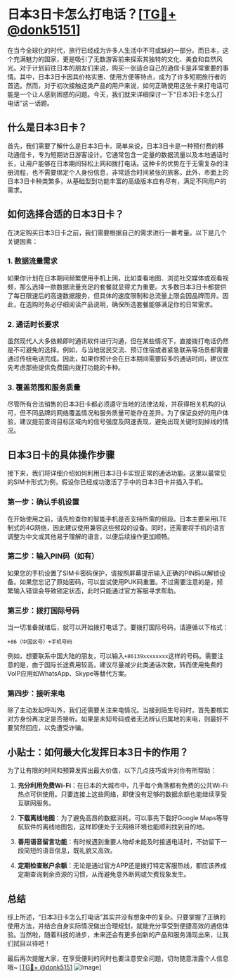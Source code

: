 # 日本3日卡怎么打电话？[[TG💪+ @donk5151](https://t.me/s/donk5151)]

在当今全球化的时代，旅行已经成为许多人生活中不可或缺的一部分。而日本，这个充满魅力的国家，更是吸引了无数游客前来探索其独特的文化、美食和自然风光。对于计划前往日本的朋友们来说，购买一张适合自己的通信卡是非常重要的事情。其中，日本3日卡因其价格实惠、使用方便等特点，成为了许多短期旅行者的首选。然而，对于初次接触这类产品的用户来说，如何正确使用这张卡来打电话可能是一个让人感到困惑的问题。今天，我们就来详细探讨一下“日本3日卡怎么打电话”这一话题。

## 什么是日本3日卡？

首先，我们需要了解什么是日本3日卡。简单来说，日本3日卡是一种预付费的移动通信卡，专为短期访日游客设计。它通常包含一定量的数据流量以及本地通话时长，让用户能够在日本期间轻松上网和拨打电话。这种卡的优势在于无需复杂的注册流程，也不需要绑定个人身份信息，非常适合时间紧张的旅客。此外，市面上的日本3日卡种类繁多，从基础型到功能丰富的高级版本应有尽有，满足不同用户的需求。

## 如何选择合适的日本3日卡？

在决定购买日本3日卡之前，我们需要根据自己的需求进行一番考量。以下是几个关键因素：

### 1. 数据流量需求

如果你计划在日本期间频繁使用手机上网，比如查看地图、浏览社交媒体或观看视频，那么选择一款数据流量充足的套餐就显得尤为重要。大多数日本3日卡都提供了每日限速后的高速数据服务，但具体的速度限制和总流量上限会因品牌而异。因此，在选购时务必仔细阅读产品说明，确保所选套餐能够满足你的日常需求。

### 2. 通话时长要求

虽然现代人大多依赖即时通讯软件进行沟通，但在某些情况下，直接拨打电话仍然是不可避免的选择。例如，与当地居民交流、预订住宿或者紧急联系等场景都需要通过传统电话完成。因此，如果你预计会在日本期间需要较多的通话时间，建议优先考虑那些提供免费国内拨打功能的卡种。

### 3. 覆盖范围和服务质量

尽管所有合法销售的日本3日卡都必须遵守当地的法律法规，并获得相关机构的认可，但不同品牌的网络覆盖情况和服务质量可能存在差异。为了保证良好的用户体验，建议提前查询目标区域内的信号强度及网速表现，避免出现关键时刻掉线的情况。

## 日本3日卡的具体操作步骤

接下来，我们将详细介绍如何利用日本3日卡实现正常的通话功能。这里以最常见的SIM卡形式为例，假设你已经成功激活了手中的日本3日卡并插入手机。

### 第一步：确认手机设置

在开始使用之前，请先检查你的智能手机是否支持所需的频段。日本主要采用LTE制式的4G网络，因此建议使用兼容这些频段的设备。同时，还需要将手机的语言调整为中文或其他易于理解的语言，以便后续操作更加顺畅。

### 第二步：输入PIN码（如有）

如果您的手机设置了SIM卡密码保护，请按照屏幕提示输入正确的PIN码以解锁设备。如果您忘记了原始密码，可以尝试使用PUK码重置。不过需要注意的是，频繁输入错误会导致锁定状态，此时只能通过官方客服寻求帮助。

### 第三步：拨打国际号码

当一切准备就绪后，就可以开始拨打电话了。要拨打国际号码，请遵循以下格式：
```
+86（中国区号）+手机号码
```
例如，想要联系中国大陆的朋友，可以输入`+86139xxxxxxxx`这样的号码。需要注意的是，由于国际长途费用较高，建议尽量减少此类通话次数，转而使用免费的VoIP应用如WhatsApp、Skype等替代方案。

### 第四步：接听来电

除了主动发起呼叫外，我们还需要关注来电情况。当接到陌生号码时，首先要核实对方身份再决定是否接听。如果是未知号码或者无法辨认归属地的来电，则最好不要贸然回应，以免遭受诈骗。

## 小贴士：如何最大化发挥日本3日卡的作用？

为了让有限的时间和预算发挥出最大价值，以下几点技巧或许对你有所帮助：

1. **充分利用免费Wi-Fi**：在日本的大城市中，几乎每个角落都有免费的公共Wi-Fi热点可供使用。只要连接上这些网络，即使没有足够的数据余额也能继续享受互联网服务。
   
2. **下载离线地图**：为了避免高昂的数据消耗，可以事先下载好Google Maps等导航软件的离线地图包，这样即便处于无网络环境也能顺利找到目的地。

3. **善用语音留言功能**：有时候遇到重要人物却未能及时接通电话时，不妨留下一段简短的语音信息，既礼貌又高效。

4. **定期检查账户余额**：无论是通过官方APP还是拨打特定客服热线，都应该养成定期查询剩余资源的习惯，从而避免意外断网或欠费现象发生。

## 总结

综上所述，“日本3日卡怎么打电话”其实并没有想象中的复杂。只要掌握了正确的使用方法，并结合自身实际情况做出合理规划，就能充分享受到便捷高效的通信体验。当然啦，随着科技的进步，未来还会有更多创新的产品和服务涌现出来，让我们拭目以待吧！

最后再次提醒大家，在享受便利的同时也要注意安全问题，切勿随意泄露个人信息哦~ [[TG💪+ @donk5151](https://t.me/s/donk5151) ![Image](https://i.postimg.cc/rwNCRYN7/Snipaste-2025-04-30-17-27-05.png)]